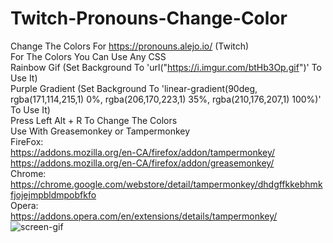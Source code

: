 # Twitch-Pronouns-Change-Color
Change The Colors For https://pronouns.alejo.io/ (Twitch)
<br>For The Colors You Can Use Any CSS
<br>Rainbow Gif (Set Background To 'url("https://i.imgur.com/btHb3Op.gif")' To Use It)
<br>Purple Gradient (Set Background To 'linear-gradient(90deg, rgba(171,114,215,1) 0%, rgba(206,170,223,1) 35%, rgba(210,176,207,1) 100%)' To Use It)
<br>Press Left Alt + R To Change The Colors
<br>Use With Greasemonkey or Tampermonkey
<br>FireFox: 
<br>https://addons.mozilla.org/en-CA/firefox/addon/tampermonkey/
<br>https://addons.mozilla.org/en-CA/firefox/addon/greasemonkey/
<br>Chrome: 
<br>https://chrome.google.com/webstore/detail/tampermonkey/dhdgffkkebhmkfjojejmpbldmpobfkfo
<br>Opera: 
<br>https://addons.opera.com/en/extensions/details/tampermonkey/
<br>![screen-gif](./tutorial/install.gif)
